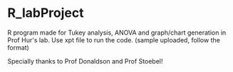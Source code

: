 # R_labProject
R program made for Tukey analysis, ANOVA and graph/chart generation in Prof Hur's lab.
Use xpt file to run the code. (sample uploaded, follow the format)

Specially thanks to Prof Donaldson and Prof Stoebel!

